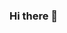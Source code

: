 ### Hi there 👋

<!--
**Jagunmolu/Jagunmolu** is a ✨ _special_ ✨ repository because its `README.md` (this file) appears on your GitHub profile.

Here are some ideas to get you started:

- 🔭 I’m currently working on Building the first <b>ASI</b>
- 🌱 I’m currently learning Deep Learning
- 👯 I’m looking to collaborate on Building Machine Learning Models
- 🤔 I’m looking for help with Fixing Bugs
- 💬 Ask me about Data
- 📫 How to reach me: [...](https://www.linkedin.com/in/jonathan-kolawole/)
- 😄 Pronouns: He/Him
- ⚡ Fun fact: No fun fact is the fun fact.
-->
